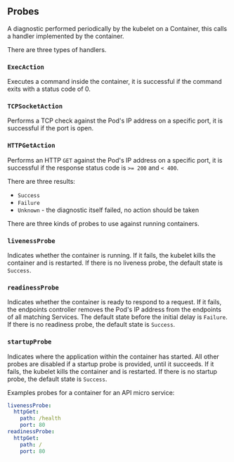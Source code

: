 ## Probes

A diagnostic performed periodically by the kubelet on a Container, this calls a handler implemented by the container.

There are three types of handlers.

### `ExecAction`

Executes a command inside the container, it is successful if the command exits with a status code of 0.

### `TCPSocketAction`

Performs a TCP check against the Pod's IP address on a specific port, it is successful if the port is open.

### `HTTPGetAction`

Performs an HTTP `GET` against the Pod's IP address on a specific port, it is successful if the response status code is `>= 200` and `< 400`.

There are three results:

- `Success`
- `Failure`
- `Unknown` - the diagnostic itself failed, no action should be taken

There are three kinds of probes to use against running containers.

### `livenessProbe`

Indicates whether the container is running. If it fails, the kubelet kills the container and is restarted. If there is no liveness probe, the default state is `Success`.

### `readinessProbe`

Indicates whether the container is ready to respond to a request. If it fails, the endpoints controller removes the Pod's IP address from the endpoints of all matching Services. The default state before the initial delay is `Failure`. If there is no readiness probe, the default state is `Success`.

### `startupProbe`

Indicates where the application within the container has started. All other probes are disabled if a startup probe is provided, until it succeeds. If it fails, the kubelet kills the container and is restarted. If there is no startup probe, the default state is `Success`.

Examples probes for a container for an API micro service:

```yaml
livenessProbe:
  httpGet:
    path: /health
    port: 80
readinessProbe:
  httpGet:
    path: /
    port: 80
```
